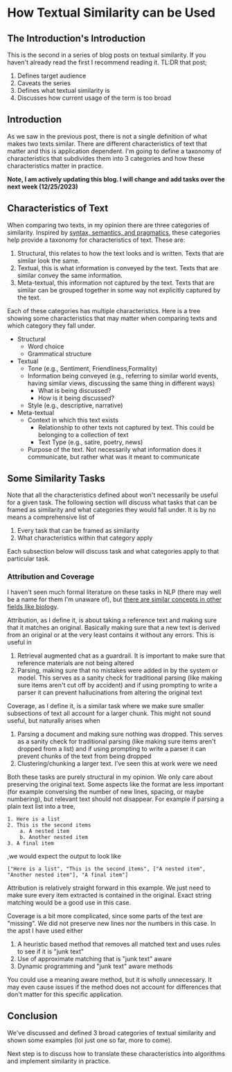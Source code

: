 # How Textual Similarity can be Used

## The Introduction's Introduction

This is the second in a series of blog posts on textual similarity. If you haven't already read the first I recommend reading it. TL:DR that post;
1. Defines target audience
2. Caveats the series
3. Defines what textual similarity is
4. Discusses how current usage of the term is too broad

## Introduction
As we saw in the previous post, there is not a single definition of what makes two texts similar. There are different characteristics of text that matter and this 
is application dependent. I'm going to define a taxonomy of characteristics that subdivides them into 3 categories and how these characteristics matter in practice. 

**Note, I am actively updating this blog. I will change and add tasks over the next week (12/25/2023)**

## Characteristics of Text

When comparing two texts, in my opinion there are three categories of similarity. Inspired by [syntax, semantics, and pragmatics](http://www.wu.ece.ufl.edu/books/philosophy/language.html),
these categories help provide a taxonomy for characteristics of text. These are:

1. Structural, this relates to how the text looks and is written. Texts that are similar look the same.
2. Textual, this is what information is conveyed by the text. Texts that are similar convey the same information.
3. Meta-textual, this information not captured by the text. Texts that are similar can be grouped together in some way not explicitly captured by the text.

Each of these categories has multiple characteristics. Here is a tree showing some characteristics that may matter 
when comparing texts and which category they fall under.

- Structural
	- Word choice
	- Grammatical structure
- Textual
	- Tone (e.g., Sentiment, Friendliness,Formality)
	- Information being conveyed (e.g., referring to similar world events, having similar views, discussing the same thing in different ways)
		- What is being discussed?
		- How is it being discussed?
	- Style (e.g., descriptive, narrative)
- Meta-textual
	- Context in which this text exists
		- Relationship to other texts not captured by text. This could be belonging to a collection of text
		- Text Type (e.g., satire, poetry, news)
	- Purpose of the text. Not necessarily what information does it communicate, but rather what was it meant to communicate


## Some Similarity Tasks

Note that all the characteristics defined about won't necessarily be useful for a given task.
The following section will discuss what tasks that can be framed as similarity and what categories they would fall under.
It is by no means a comprehensive list of 
1. Every task that can be framed as similarity
2. What characteristics within that category apply

Each subsection below will discuss task and what categories apply to that particular task.

### Attribution and Coverage

I haven't seen much formal literature on these tasks in NLP (there may well be a name for them I'm unaware of), but [there are similar concepts in other fields like biology](https://en.wikipedia.org/wiki/Sequence_alignment).

Attribution, as I define it, is about taking a reference text and making sure that it matches an original. Basically making sure that a new text is derived
from an original or at the very least contains it without any errors. This is useful in
1. Retrieval augmented chat as a guardrail. It is important to make sure that reference materials are not being altered
2. Parsing, making sure that no mistakes were added in by the system or model. This serves as a sanity check for traditional parsing (like making sure items aren't cut off by accident) and if using prompting to write a parser it can prevent hallucinations from altering the original text


Coverage, as I define it, is a similar task where we make sure smaller subsections of text all account for a larger chunk. This might not sound useful, but naturally arises when
1. Parsing a document and making sure nothing was dropped. This serves as a sanity check for traditional parsing (like making sure items aren't dropped from a list) and if using prompting to write a parser it can prevent chunks of the text from being dropped
2. Clustering/chunking a larger text. I've seen this at work were we need 


Both these tasks are purely structural in my opinion. We only care about preserving the original text. Some aspects like the format are less
important (for example conversing the number of new lines, spacing, or maybe numbering), but relevant text should not disappear. For example if parsing a plain text list into a tree,
```
1. Here is a list
2. This is the second items
	a. A nested item
	b. Another nested item
3. A final item
```
,we would expect the output to look like
```
["Here is a list", "This is the second items", ["A nested item", "Another nested item"], "A final item"]
```

Attribution is relatively straight forward in this example. We just need to make sure every item extracted is contained in the original. Exact string matching would be 
a good use in this case.

Coverage is a bit more complicated, since some parts of the text are "missing". We did not preserve new lines nor the numbers in this case. In the apst I have used either
1. A heuristic based method that removes all matched text and uses rules to see if it is "junk text"
2. Use of approximate matching that is "junk text" aware
3. Dynamic programming and "junk text" aware methods
 
You could use a meaning aware method, but it is wholly unnecessary. It may even cause issues if the method does not account for differences that don't matter for this specific application.

<!--
### Plagiarism

The following section is inspired and draws from the taxonomy presented by [Folytnek et al.](https://dl.acm.org/doi/10.1145/3345317). Structure, meaning,
and metadata maps well to their 5 level taxonomy presenting types of plagiarism: 

1. Characters-preserving plagiarism (Structure)
• Literal plagiarism (copy and paste)
• Possibly with mentioning the source
2. Syntax-preserving plagiarism (Structure)
• Technical disguise
• Synonym substitution
3. Semantics-preserving plagiarism (Structure and meaning)
• Translation
• Paraphrase (mosaic, clause quilts)
4. Idea-preserving plagiarism (Meta-textual)
• Structural plagiarism
• Using concepts and ideas only
5. Ghostwriting (Meta-textual)


#### Structure

##### Copy and Paste/ Quilting

We only need to find exact matches over large enough spans. While for there may be some tweaking required, we can use a strategy that chunks text
and find which are similar.

##### Synonym Substitution

Let's say 
Similar Grammatical Structure. Overall still similar word 

##### quilts


Copy and paste, find exact matches
Insertion and deletion. While this 
Syntax preserving 
#### Meaning
More major rewrites

##### Synonym Substitution

Used in combination with structural simirity techniques could be used to find which strcturally similar Text

#### Meta
Textual Structure (internet historian example)
Concepts and ideas only

### Deduplication 

Deduplication, in the context of two text documents, refers to the process of identifying and removing duplicate texts or documents.
Here are two contexts in which I've used deduplication: 
1) Record cleaning (removing duplicate records in a user facing database)
2) Dataset cleaning (preprocessing for training a model)

The primary difference between those two use cases is the end use.

In the context of permanent record cleaning the end user is the person/people using that data. The cost of a false positive
is high so we may want to be rather strict about what is considered a match.Some records may look alike, but be distinct for business reasons
not readily apparent in the text.

Dataset deduplication effects so we need to understand which characteristic improve downstream performance.
While there is literature showing that deduplication improves in CASE X, CASE Y, it is not readily apparent what characteristics of text are important.
This is a question I intended to broach in a later post (ETA Summer 2024).

#### Structure

#### Meaning

#### Meta

In the context 

### Structural Similarity

These tasks mostly depend on the two texts being compared looking alike. While they may benefit from 
understanding the meaning of the text, some of the most important elements to determining similarity are purely structural.
We will motivate why that is the case for each task.

#### Deduplication of Permanent Records





#### Plagarism

Plagiarism involves finding whether one text was copied from another. There are many common tricks by plagiarists to disguise their theft:
1. Synonym substitution
2. Word insertion and deletion
3. Reordering material
4. Sentence insertion and deletion

With the exception of 1, most of these techniques can easily be detectable only using structural elements.

#### Coverage

Coverage is about verifying if one text contains one or more others. Although I've never seen this formulated as a task in of itself, there are contexts in which you will see this in NLP.

One us of this is verifying that document aggregation was done correctly. I've done this in the context of verifying annotation efforts. Part of the effort required being able to 
1) identify components of the aggregate text
2) verify all texts required were present (without mistakes)

Another use of this would be making sure that text comes from a given source. This is useful in the context of generative models if veryifying coverage source.

### Text level meaning

#### Training level deduplication 

Similarity has been used this way by multiple papers.

It's unclear what approach to deduping is best theoritically, however the approach used to dedupe falls more into this cateogry than deduplication 

#### Information Retrieval

WIP

Frankly I will not be covering IR in the depth it requires nor deserves. I just bring it up as one of the obvious and common examples of NLP tasks.

Mistmatch of text domains, limited word overlap,

#### Translation

WIP

#### Question Answering

WIP

### Metatextual meaning

This category is quite a bit broader and frankly I've only really worked with one type of task I would consider as requiring this level of information

#### Mapping

At work I often need to map regulatory texts to compliance texts. The idea is to make sure an organization has covered all the appropriate risks with procedures.

We couldn't frame this problem as one of the previous categories if we tried
1. These two texts are at completely different levels. They don't look a like, they don't use the same words. 
2. They don't even discuss the same things. The who is not the same. The risk describes what must not happen and the procedure describes what is being done without ever referencing what it prevents explicitely


A more day-to-day example of why mapping things together is hard is that I can describe a trip to the grocery store without ever using the words grocery store. Heck,
you could probably avoid any wording that would make it clear and yet still have someone understand it from context. This is hard and requires world knowledge
I have not seen any model capture. Often the solution involves hand coding or including metadata and using 
algorithms to constrain on what examples models perform analysis.

### Multi-granularity

These categories are not necessarily exclusive. You might want your method to consider multiple of these at once. How much will depend on your application and it's needs. Some applications
may also make sense at multiple of these levels. 

#### Clustering

Depending on what you want to do, clustering algorithms 
-->
## Conclusion

We've discussed and defined 3 broad categories of textual similarity and shown some examples (lol just one so far, more to come). 

Next step is to discuss how to translate these characteristics into algorithms and implement similarity in practice.